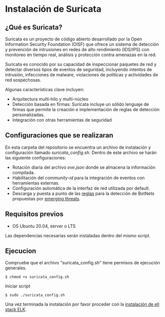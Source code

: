 # Instalación de Suricata

## ¿Qué es Suricata?
Suricata es un proyecto de código abierto desarrollado por la Open Information Security Foundation (OISF) que ofrece un sistema de detección y prevención de intrusiones en redes de alto rendimiento (IDS/IPS) con monitoreo en tiempo real, análisis y protección contra amenazas en la red.

Suricata es conocido por su capacidad de inspeccionar paquetes de red y detectar diversos tipos de eventos de seguridad, incluyendo intentos de intrusión, infecciones de malware, violaciones de políticas y actividades de red sospechosas. 

Algunas características clave incluyen:
* Arquitectura multi-hilo y multi-núcleo
* Detección basada en firmas: Suricata incluye un sólido lenguaje de firmas que permite la creación e implementación de reglas de detección personalizadas.
* Integración con otras herramientas de seguridad

## Configuraciones que se realizaran
En esta carpeta del repositorio se encuentra un archivo de instalación y configuración llamado *suricata_config.sh*. Dentro de este archivo se harán las siguiente configuraciones:
* Rotación diaria del archivo *eve.json* donde se almacena la información compilada.
* Habilitación del *community-id* para la integración de eventos con herramientas externas.
* Configuración automática de la interfaz de red utilizada por default.
* Descarga y puesta a punto de las [reglas](https://rules.emergingthreats.net/blockrules/emerging-botcc.suricata.rules) para la detección de BotNets propuestas por [emerging threats](https://emergingthreat.net/).

## Requisitos previos
* OS Ubuntu 20.04, server o LTS

Las dependencias necesarias serán instaladas dentro del mismo script.

## Ejecucion

Compruebe que el archivo "suricata_config.sh" tiene permisos de ejecución generales.
```
$ chmod +x suricata_config.sh
```

Iniciar script
```
$ sudo ./suricata_config.sh
```

Una vez terminada la instalación por favor proceder con la [instalación de ell stack ELK](../ELK/ELK.md).